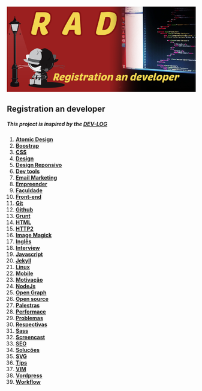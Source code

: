 ![Alt text](/image/rad.png "Registration an developer")
## Registration an developer
##### This project is inspired by	 the [DEV-LOG](https://github.com/ericdouglas/dev-log)

1. **[Atomic Design](source/atomic-design/readme.md)**
1. **[Boostrap](source/atomic-design/readme.md)**
1. **[CSS](source/css/readme.md)**
1. **[Design](source/design/readme.md)**
1. **[Design Reponsivo](source/design-reponsivo/readme.md)**
1. **[Dev tools](source/DevTools/readme.md)**
1. **[Email Marketing](source/email-marketing/readme.md)**
1. **[Empreender](source/empreender/readme.md)**
1. **[Faculdade](source/faculdade/readme.md)**
1. **[Front-end](source/front-end/readme.md)**
1. **[Git](source/git/readme.md)**
1. **[Github](source/github/readme.md)**
1. **[Grunt](source/grunt-js/readme.md)**
1. **[HTML](source/html/readme.md)**
1. **[HTTP2](source/http2/readme.md)**
1. **[Image Magick](source/ImageMargick/readme.md)**
1. **[Inglês](source/ingles/readme.md)**
1. **[Interview](source/iterview/readme.md)**
1. **[Javascript](source/javascript/readme.md)**
1. **[Jekyll](source/jekyll/readme.md)**
1. **[Linux](source/linux/readme.md)**
1. **[Mobile](source/mobile/readme.md)**
1. **[Motivação](source/motivacao/readme.md)**
1. **[NodeJs](source/nodejs/readme.md)**
1. **[Open Graph](source/open-graph/readme.md)**
1. **[Open source](source/open-source/readme.md)**
1. **[Palestras](source/palestras/readme.md)**
1. **[Performace](source/performace/readme.md)**
1. **[Problemas](source/problemas/readme.md)**
1. **[Respectivas](source/respectivas/readme.md)**
1. **[Sass](source/sass/readme.md)**
1. **[Screencast](source/screencast/readme.md)**
1. **[SEO](source/seo/readme.md)**
1. **[Soluções](source/solucoes/readme.md)**
1. **[SVG](source/svg/readme.md)**
1. **[Tips](source/tips/readme.md)**
1. **[VIM](source/vim/readme.md)**
1. **[Vordpress](source/wordpress/readme.md)**
1. **[Workflow](source/workflow/readme.md)**


